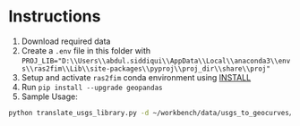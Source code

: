 # Instructions

1. Download required data
2. Create a `.env` file in this folder with `PROJ_LIB="D:\\Users\\abdul.siddiqui\\AppData\\Local\\anaconda3\\envs\\ras2fim\\Lib\\site-packages\\pyproj\\proj_dir\\share\\proj"`
3. Setup and activate `ras2fim` conda environment using [INSTALL](doc/INSTALL.md)
4. Run `pip install --upgrade geopandas`
5. Sample Usage:
```bash
python translate_usgs_library.py -d ~/workbench/data/usgs_to_geocurves/usgs/fim2.gdb -o ~/workbench/projects/usgs_to_geocurves/outputs -c ~/workbench/data/usgs_to_geocurves/level_paths -rc ~/workbench/data/usgs_to_geocurves/usgs/usgs_rating_curves.csv -g ~/workbench/data/usgs_to_geocurves/usgs/fim_sites_huc12.gpkg -j 1
```
